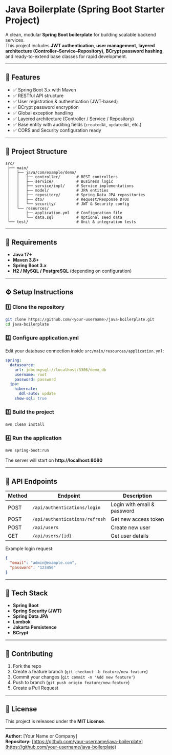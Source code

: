 # Java Boilerplate (Spring Boot Starter Project)

A clean, modular **Spring Boot boilerplate** for building scalable backend services.  
This project includes **JWT authentication**, **user management**, **layered architecture (Controller–Service–Repository)**, **BCrypt password hashing**, and ready-to-extend base classes for rapid development.

---

## 🚀 Features

- ✅ Spring Boot 3.x with Maven  
- ✅ RESTful API structure  
- ✅ User registration & authentication (JWT-based)  
- ✅ BCrypt password encryption  
- ✅ Global exception handling  
- ✅ Layered architecture (Controller / Service / Repository)  
- ✅ Base entity with auditing fields (`createdAt`, `updatedAt`, etc.)  
- ✅ CORS and Security configuration ready  

---

## 📂 Project Structure

```
src/
 ├── main/
 │   ├── java/com/example/demo/
 │   │   ├── controller/       # REST controllers
 │   │   ├── service/          # Business logic
 │   │   ├── service/impl/     # Service implementations
 │   │   ├── model/            # JPA entities
 │   │   ├── repository/       # Spring Data JPA repositories
 │   │   ├── dto/              # Request/Response DTOs
 │   │   └── security/         # JWT & Security config
 │   └── resources/
 │       ├── application.yml   # Configuration file
 │       └── data.sql          # Optional seed data
 └── test/                     # Unit & integration tests
```

---

## 🧰 Requirements

- **Java 17+**
- **Maven 3.8+**
- **Spring Boot 3.x**
- **H2 / MySQL / PostgreSQL** (depending on configuration)

---

## ⚙️ Setup Instructions

### 1️⃣ Clone the repository
```bash
git clone https://github.com/<your-username>/java-boilerplate.git
cd java-boilerplate
```

### 2️⃣ Configure application.yml
Edit your database connection inside `src/main/resources/application.yml`:
```yaml
spring:
  datasource:
    url: jdbc:mysql://localhost:3306/demo_db
    username: root
    password: password
  jpa:
    hibernate:
      ddl-auto: update
    show-sql: true
```

### 3️⃣ Build the project
```bash
mvn clean install
```

### 4️⃣ Run the application
```bash
mvn spring-boot:run
```

The server will start on **http://localhost:8080**

---

## 🔑 API Endpoints

| Method | Endpoint | Description |
|--------|-----------|-------------|
| POST | `/api/authentications/login` | Login with email & password |
| POST | `/api/authentications/refresh` | Get new access token |
| POST | `/api/users` | Create new user |
| GET | `/api/users/{id}` | Get user details |

Example login request:
```json
{
  "email": "admin@example.com",
  "password": "123456"
}
```

---

## 🧠 Tech Stack

- **Spring Boot**
- **Spring Security (JWT)**
- **Spring Data JPA**
- **Lombok**
- **Jakarta Persistence**
- **BCrypt**

---

## 🤝 Contributing

1. Fork the repo  
2. Create a feature branch (`git checkout -b feature/new-feature`)  
3. Commit your changes (`git commit -m 'Add new feature'`)  
4. Push to branch (`git push origin feature/new-feature`)  
5. Create a Pull Request  

---

## 📜 License

This project is released under the **MIT License**.

---

**Author:** [Your Name or Company]  
**Repository:** [https://github.com/your-username/java-boilerplate](https://github.com/your-username/java-boilerplate)

